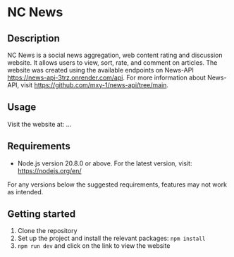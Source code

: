 # NC News

## Description 
NC News is a social news aggregation, web content rating and discussion website. It allows users to view, sort, rate, and comment on articles. The website was created using the available endpoints on News-API https://news-api-3trz.onrender.com/api. For more information about News-API, visit https://github.com/mxy-1/news-api/tree/main. 


## Usage
Visit the website at: ...

## Requirements 
- Node.js version 20.8.0 or above. For the latest version, visit: https://nodejs.org/en/

For any versions below the suggested requirements, features may not work as intended.

## Getting started

1. Clone the repository 
2. Set up the project and install the relevant packages: ```npm install```
3. ```npm run dev``` and click on the link to view the website
